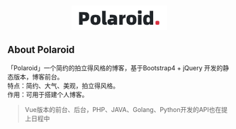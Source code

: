 <p align="center"><a href="https://github.com/Sanbolee/Polaroid" target="_blank"><img src="https://github.com/Sanbolee/Polaroid/raw/master/images/logo.png"></a></p>

## About Polaroid  
「Polaroid」一个简约的拍立得风格的博客，基于Bootstrap4 + jQuery 开发的静态版本，博客前台。  
特点：简约、大气、美观，拍立得风格。  
作用：可用于搭建个人博客。
> Vue版本的前台、后台，PHP、JAVA、Golang、Python开发的API也在提上日程中